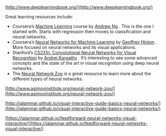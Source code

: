 [http://www.deeplearningbook.org/](http://www.deeplearningbook.org/)

Great learning resources include:

* Coursera’s [Machine Learning](https://www.coursera.org/learn/machine-learning) course by [Andrew Ng](https://twitter.com/AndrewYNg)
  . This is the one I started with. Starts with regression then moves to classification and neural networks.
* Coursera’s [Neural Networks for Machine Learning](https://www.coursera.org/learn/neural-networks) by [Geoffrey Hinton](https://en.wikipedia.org/wiki/Geoffrey_Hinton)
  . More focused on neural networks and its visual applications.
* Stanford’s [CS231n: Convolutional Neural Networks for Visual Recognition](https://www.youtube.com/watch?v=g-PvXUjD6qg&list=PLlJy-eBtNFt6EuMxFYRiNRS07MCWN5UIA) by [Andrej Karpathy](https://twitter.com/karpathy)
  . It’s interesting to see some advanced concepts and the state of the art in visual recognition using deep neural networks.
* The [Neural Network Zoo](http://www.asimovinstitute.org/neural-network-zoo/) is a great resource to learn more about the different types of neural networks.

[http://www.asimovinstitute.org/neural-network-zoo/](http://www.asimovinstitute.org/neural-network-zoo/)

[http://jalammar.github.io/visual-interactive-guide-basics-neural-networks/](http://jalammar.github.io/visual-interactive-guide-basics-neural-networks/)

[https://jalammar.github.io/feedforward-neural-networks-visual-interactive/](https://jalammar.github.io/feedforward-neural-networks-visual-interactive/)

